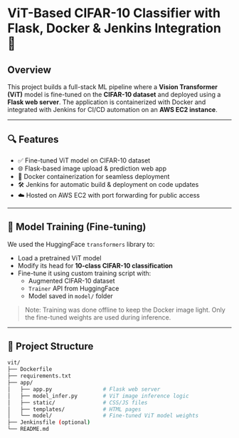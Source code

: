 # ViT-Based CIFAR-10 Classifier with Flask, Docker & Jenkins Integration 🚀

## Overview

This project builds a full-stack ML pipeline where a **Vision Transformer (ViT)** model is fine-tuned on the **CIFAR-10 dataset** and deployed using a **Flask web server**. The application is containerized with Docker and integrated with Jenkins for CI/CD automation on an **AWS EC2 instance**.

---

## 🔍 Features

- ✅ Fine-tuned ViT model on CIFAR-10 dataset
- 🌐 Flask-based image upload & prediction web app
- 🐳 Docker containerization for seamless deployment
- 🛠️ Jenkins for automatic build & deployment on code updates
- ☁️ Hosted on AWS EC2 with port forwarding for public access

---

## 🧠 Model Training (Fine-tuning)

We used the HuggingFace `transformers` library to:
- Load a pretrained ViT model
- Modify its head for **10-class CIFAR-10 classification**
- Fine-tune it using custom training script with:
  - Augmented CIFAR-10 dataset
  - `Trainer` API from HuggingFace
  - Model saved in `model/` folder

> Note: Training was done offline to keep the Docker image light. Only the fine-tuned weights are used during inference.

---

## 📂 Project Structure

```bash
vit/
├── Dockerfile
├── requirements.txt
├── app/
│   ├── app.py                # Flask web server
│   ├── model_infer.py        # ViT image inference logic
│   ├── static/               # CSS/JS files
│   ├── templates/            # HTML pages
│   └── model/                # Fine-tuned ViT model weights
├── Jenkinsfile (optional)
└── README.md
